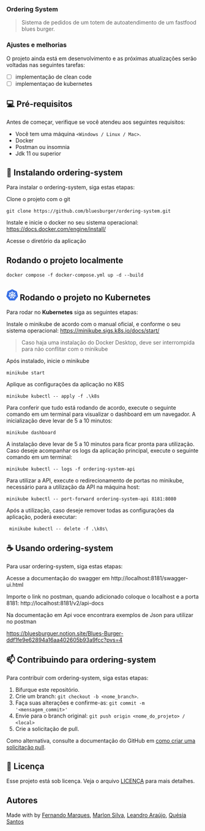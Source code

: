 ### Ordering System 

> Sistema de pedidos de um totem de autoatendimento de um fastfood blues burger.

### Ajustes e melhorias

O projeto ainda está em desenvolvimento e as próximas atualizações serão voltadas nas seguintes tarefas:

- [ ] implementação de clean code
- [ ] implementaçao de kubernetes

## 💻 Pré-requisitos

Antes de começar, verifique se você atendeu aos seguintes requisitos:

* Você tem uma máquina `<Windows / Linux / Mac>`.
* Docker 
* Postman ou insomnia
* Jdk 11 ou superior 

## 🚀 Instalando ordering-system

Para instalar o ordering-system, siga estas etapas:

Clone o projeto com o git 

```
git clone https://github.com/bluesburger/ordering-system.git
```

Instale e inicie o docker no seu sistema operacional: https://docs.docker.com/engine/install/

Acesse o diretório da aplicação


## Rodando o projeto localmente
```
docker compose -f docker-compose.yml up -d --build
```


## <img src="https://github.com/kubernetes/kubernetes/raw/master/logo/logo.png" width="30"> Rodando o projeto no Kubernetes

Para rodar no **Kubernetes** siga as seguintes etapas:

Instale o minikube de acordo com o manual oficial, e conforme o seu sistema operacional: https://minikube.sigs.k8s.io/docs/start/
> Caso haja uma instalação do Docker Desktop, deve ser interrompida para não conflitar com o minikube

Após instalado, inicie o minikube
```shell
minikube start
```

Aplique as configurações da aplicação no K8S
```shell
minikube kubectl -- apply -f .\k8s
```

Para conferir que tudo está rodando de acordo, execute o seguinte comando em um terminal para visualizar o dashboard em um navegador. A inicialização deve levar de 5 a 10 minutos:
```shell
minikube dashboard
```

A instalação deve levar de 5 a 10 minutos para ficar pronta para utilização.
Caso deseje acompanhar os logs da aplicação principal, execute o seguinte comando em um terminal:
```shell
minikube kubectl -- logs -f ordering-system-api
```

Para utilizar a API, execute o redirecionamento de portas no minikube, necessário para a utilização da API na máquina host:
```shell
minikube kubectl -- port-forward ordering-system-api 8181:8080
```

Após a utilização, caso deseje remover todas as configurações da aplicação, poderá executar:
```shell
 minikube kubectl -- delete -f .\k8s\
```

## ☕ Usando ordering-system

Para usar ordering-system, siga estas etapas:

Acesse a documentação do swagger em http://localhost:8181/swagger-ui.html

Importe o link no postman, quando adicionado coloque o localhost e a porta 8181: http://localhost:8181/v2/api-docs

Na documentação em Api voce encontrara exemplos de Json para utilizar no postman

https://bluesburguer.notion.site/Blues-Burger-ddf1fe9e62894a16aa402605b93a9fcc?pvs=4


## 📫 Contribuindo para ordering-system

Para contribuir com ordering-system, siga estas etapas:

1. Bifurque este repositório.
2. Crie um branch: `git checkout -b <nome_branch>`.
3. Faça suas alterações e confirme-as: `git commit -m '<mensagem_commit>'`
4. Envie para o branch original: `git push origin <nome_do_projeto> / <local>`
5. Crie a solicitação de pull.

Como alternativa, consulte a documentação do GitHub em [como criar uma solicitação pull](https://help.github.com/en/github/collaborating-with-issues-and-pull-requests/creating-a-pull-request).


## 📝 Licença

Esse projeto está sob licença. Veja o arquivo [LICENÇA](LICENSE.md) para mais detalhes.

## Autores
Made with by  [Fernando Marques](https://www.linkedin.com/in/fernando-pozo-marques-junior/), [Marlon Silva](https://www.linkedin.com/in/marlon-silva-43075a184/), [Leandro Araújo](https://www.linkedin.com/in/leandroaraujo-sp), [Quésia Santos
](https://www.linkedin.com/in/quesiasts/)